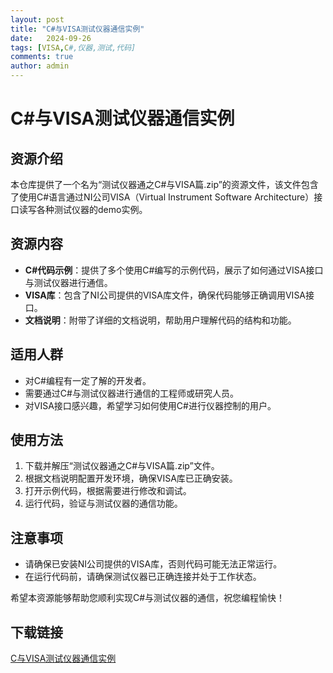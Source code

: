 ```yaml
---
layout: post
title: "C#与VISA测试仪器通信实例"
date:   2024-09-26
tags: [VISA,C#,仪器,测试,代码]
comments: true
author: admin
---
```

# C#与VISA测试仪器通信实例

## 资源介绍

本仓库提供了一个名为“测试仪器通之C#与VISA篇.zip”的资源文件，该文件包含了使用C#语言通过NI公司VISA（Virtual Instrument Software Architecture）接口读写各种测试仪器的demo实例。

## 资源内容

- **C#代码示例**：提供了多个使用C#编写的示例代码，展示了如何通过VISA接口与测试仪器进行通信。
- **VISA库**：包含了NI公司提供的VISA库文件，确保代码能够正确调用VISA接口。
- **文档说明**：附带了详细的文档说明，帮助用户理解代码的结构和功能。

## 适用人群

- 对C#编程有一定了解的开发者。
- 需要通过C#与测试仪器进行通信的工程师或研究人员。
- 对VISA接口感兴趣，希望学习如何使用C#进行仪器控制的用户。

## 使用方法

1. 下载并解压“测试仪器通之C#与VISA篇.zip”文件。
2. 根据文档说明配置开发环境，确保VISA库已正确安装。
3. 打开示例代码，根据需要进行修改和调试。
4. 运行代码，验证与测试仪器的通信功能。

## 注意事项

- 请确保已安装NI公司提供的VISA库，否则代码可能无法正常运行。
- 在运行代码前，请确保测试仪器已正确连接并处于工作状态。

希望本资源能够帮助您顺利实现C#与测试仪器的通信，祝您编程愉快！

## 下载链接

[C与VISA测试仪器通信实例](https://pan.quark.cn/s/f2c2b21295c5)